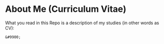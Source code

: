 # About Me (Curriculum Vitae)
What you read in this Repo is a description of my studies (in other words as CV):

    &#9900; 
